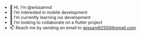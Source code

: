 - 👋 Hi, I’m @wissamnd
- 👀 I’m interested in mobile development
- 🌱 I’m currently learning ios development
- 💞️ I’m looking to collaborate on a flutter project
- 📫 Reach me by sending an email to wissam62500@gmail.com

<!---
wissamnd/wissamnd is a ✨ special ✨ repository because its `README.md` (this file) appears on your GitHub profile.
You can click the Preview link to take a look at your changes.
--->
